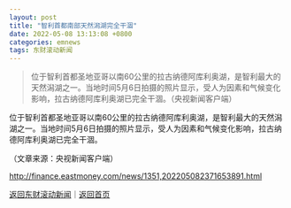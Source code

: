 ```yaml
---
layout: post
title: "智利首都南部天然潟湖完全干涸"
date: 2022-05-08 13:13:08 +0800
categories: emnews
tags: 东财滚动新闻
---
```

> 位于智利首都圣地亚哥以南60公里的拉古纳德阿库利奥湖，是智利最大的天然潟湖之一。当地时间5月6日拍摄的照片显示，受人为因素和气候变化影响，拉古纳德阿库利奥湖已完全干涸。（央视新闻客户端）

<p>位于智利首都圣地亚哥以南60公里的拉古纳德阿库利奥湖，是智利最大的天然潟湖之一。当地时间5月6日拍摄的照片显示，受人为因素和气候变化影响，拉古纳德阿库利奥湖已完全干涸。</p><p class="em_media">（文章来源：央视新闻客户端）</p>

<http://finance.eastmoney.com/news/1351,202205082371653891.html>

[返回东财滚动新闻](//finews.withounder.com/emnews/)｜[返回首页](//finews.withounder.com/)